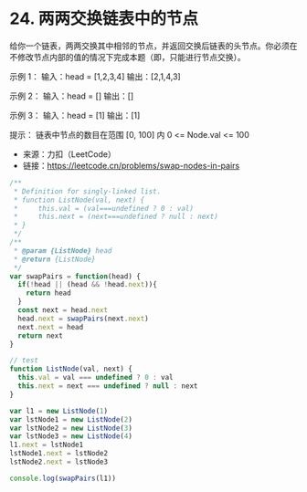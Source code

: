 # 24. 两两交换链表中的节点

给你一个链表，两两交换其中相邻的节点，并返回交换后链表的头节点。你必须在不修改节点内部的值的情况下完成本题（即，只能进行节点交换）。

示例 1：
输入：head = [1,2,3,4]
输出：[2,1,4,3]

示例 2：
输入：head = []
输出：[]

示例 3：
输入：head = [1]
输出：[1]
 

提示：
链表中节点的数目在范围 [0, 100] 内
0 <= Node.val <= 100

- 来源：力扣（LeetCode）
- 链接：https://leetcode.cn/problems/swap-nodes-in-pairs

```javascript
/**
 * Definition for singly-linked list.
 * function ListNode(val, next) {
 *     this.val = (val===undefined ? 0 : val)
 *     this.next = (next===undefined ? null : next)
 * }
 */
/**
 * @param {ListNode} head
 * @return {ListNode}
 */
var swapPairs = function(head) {
  if(!head || (head && !head.next)){
    return head
  }
  const next = head.next
  head.next = swapPairs(next.next)
  next.next = head
  return next
}

// test
function ListNode(val, next) {
  this.val = val === undefined ? 0 : val
  this.next = next === undefined ? null : next
}

var l1 = new ListNode(1)
var lstNode1 = new ListNode(2)
var lstNode2 = new ListNode(3)
var lstNode3 = new ListNode(4)
l1.next = lstNode1
lstNode1.next = lstNode2
lstNode2.next = lstNode3

console.log(swapPairs(l1))
```